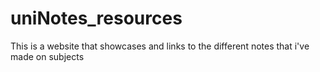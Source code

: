 # uniNotes_resources
This is a website that showcases and links to the different notes that i've made on subjects
